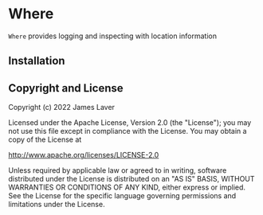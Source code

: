 # Where

`Where` provides logging and inspecting with location information

## Installation

<!-- If [available in Hex](https://hex.pm/docs/publish), the package can be installed -->
<!-- by adding `bonfire_logging` to your list of dependencies in `mix.exs`: -->

<!-- ```elixir -->
<!-- def deps do -->
<!--   [ -->
<!--     {:bonfire_logging, "~> 0.1.0"} -->
<!--   ] -->
<!-- end -->
<!-- ``` -->

<!-- Documentation can be generated with [ExDoc](https://github.com/elixir-lang/ex_doc) -->
<!-- and published on [HexDocs](https://hexdocs.pm). Once published, the docs can -->
<!-- be found at [https://hexdocs.pm/bonfire_logging](https://hexdocs.pm/bonfire_logging). -->

## Copyright and License

Copyright (c) 2022 James Laver

Licensed under the Apache License, Version 2.0 (the "License");
you may not use this file except in compliance with the License.
You may obtain a copy of the License at

   http://www.apache.org/licenses/LICENSE-2.0

Unless required by applicable law or agreed to in writing, software
distributed under the License is distributed on an "AS IS" BASIS,
WITHOUT WARRANTIES OR CONDITIONS OF ANY KIND, either express or implied.
See the License for the specific language governing permissions and
limitations under the License.
